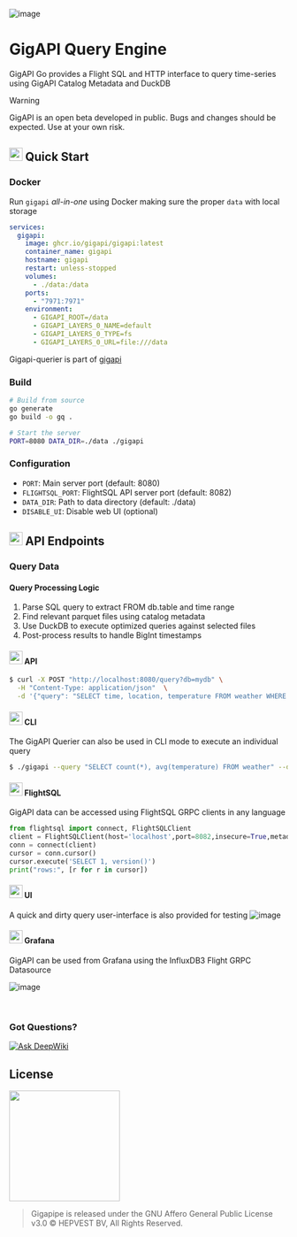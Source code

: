 ![image](https://github.com/user-attachments/assets/fa3788a2-9a5b-47bf-b6ef-f818ba62a404)

# GigAPI Query Engine

GigAPI Go provides a Flight SQL and HTTP interface to query time-series using GigAPI Catalog Metadata and DuckDB

> [!WARNING]  
> GigAPI is an open beta developed in public. Bugs and changes should be expected. Use at your own risk.
> 

## <img src="https://github.com/user-attachments/assets/a9aa3ebd-9164-476d-aedf-97b817078350" width=24 /> Quick Start

### Docker
Run `gigapi` _all-in-one_ using Docker making sure the proper `data` with local storage
```yaml
services:
  gigapi:
    image: ghcr.io/gigapi/gigapi:latest
    container_name: gigapi
    hostname: gigapi
    restart: unless-stopped
    volumes:
      - ./data:/data
    ports:
      - "7971:7971"
    environment:
      - GIGAPI_ROOT=/data
      - GIGAPI_LAYERS_0_NAME=default
      - GIGAPI_LAYERS_0_TYPE=fs
      - GIGAPI_LAYERS_0_URL=file:///data

```
Gigapi-querier is part of [gigapi](https://github.com/gigapi/gigapi)

### Build
```bash
# Build from source
go generate
go build -o gq .

# Start the server
PORT=8080 DATA_DIR=./data ./gigapi
```

### Configuration

- `PORT`: Main server port (default: 8080)
- `FLIGHTSQL_PORT`: FlightSQL API server port (default: 8082)
- `DATA_DIR`: Path to data directory (default: ./data)
- `DISABLE_UI`: Disable web UI (optional)

## <img src="https://github.com/user-attachments/assets/a9aa3ebd-9164-476d-aedf-97b817078350" width=24 /> API Endpoints

### Query Data

#### Query Processing Logic

1. Parse SQL query to extract FROM db.table and time range
2. Find relevant parquet files using catalog metadata
3. Use DuckDB to execute optimized queries against selected files
4. Post-process results to handle BigInt timestamps



#### <img src="https://github.com/user-attachments/assets/a9aa3ebd-9164-476d-aedf-97b817078350" width=24 /> API
```bash
$ curl -X POST "http://localhost:8080/query?db=mydb" \
  -H "Content-Type: application/json"  \
  -d '{"query": "SELECT time, location, temperature FROM weather WHERE time >= '2025-04-01T00:00:00'"}'
```

#### <img src="https://github.com/user-attachments/assets/a9aa3ebd-9164-476d-aedf-97b817078350" width=24 /> CLI
The GigAPI Querier can also be used in CLI mode to execute an individual query

```bash
$ ./gigapi --query "SELECT count(*), avg(temperature) FROM weather" --db mydb
```

#### <img src="https://github.com/user-attachments/assets/a9aa3ebd-9164-476d-aedf-97b817078350" width=24 /> FlightSQL
GigAPI data can be accessed using FlightSQL GRPC clients in any language
```python
from flightsql import connect, FlightSQLClient
client = FlightSQLClient(host='localhost',port=8082,insecure=True,metadata={'bucket':'hep'})
conn = connect(client)
cursor = conn.cursor()
cursor.execute('SELECT 1, version()')
print("rows:", [r for r in cursor])
```

#### <img src="https://github.com/user-attachments/assets/a9aa3ebd-9164-476d-aedf-97b817078350" width=24 /> UI
A quick and dirty query user-interface is also provided for testing
![image](https://github.com/user-attachments/assets/a9f09b3f-10fc-42e3-9092-770252e0d8d3)

#### <img src="https://github.com/user-attachments/assets/a9aa3ebd-9164-476d-aedf-97b817078350" width=24 /> Grafana
GigAPI can be used from Grafana using the InfluxDB3 Flight GRPC Datasource

![image](https://github.com/user-attachments/assets/a7849ff4-b8f6-433b-8458-1c47394c5e5f)


<br>

### Got Questions?
[![Ask DeepWiki](https://deepwiki.com/badge.svg)](https://deepwiki.com/gigapi/gigapi-querier)

## License

<img src="https://upload.wikimedia.org/wikipedia/commons/thumb/0/06/AGPLv3_Logo.svg/2560px-AGPLv3_Logo.svg.png" width=200>

> Gigapipe is released under the GNU Affero General Public License v3.0 ©️ HEPVEST BV, All Rights Reserved.
